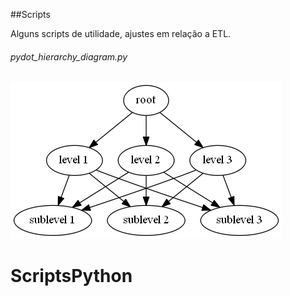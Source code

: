 ##Scripts

Alguns scripts de utilidade, ajustes em relação a ETL.

###### pydot_hierarchy_diagram.py
![alt text](https://github.com/CAVIND46016/ETL/blob/master/data/pydot.png)
# ScriptsPython
